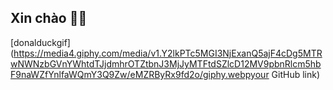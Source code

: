 ## Xin chào 🙌🏼
[donalduckgif](https://media4.giphy.com/media/v1.Y2lkPTc5MGI3NjExanQ5ajF4cDg5MTRwNWNzbGVnYWhtdTJjdmhrOTZtbnJ3MjJyMTFtdSZlcD12MV9pbnRlcm5hbF9naWZfYnlfaWQmY3Q9Zw/eMZRByRx9fd2o/giphy.webpyour GitHub link)
<!--
**rileyhitthefan/rileyhitthefan** is a ✨ _special_ ✨ repository because its `README.md` (this file) appears on your GitHub profile.

Here are some ideas to get you started:

- 🔭 I’m currently working on ...
- 🌱 I’m currently learning ...
- 👯 I’m looking to collaborate on ...
- 🤔 I’m looking for help with ...
- 💬 Ask me about ...
- 📫 How to reach me: ...
- 😄 Pronouns: ...
- ⚡ Fun fact: ...
-->
